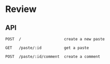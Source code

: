 # Review

## API

```
POST  /                   create a new paste

GET   /paste/:id          get a paste

POST  /paste/:id/comment  create a comment
```
